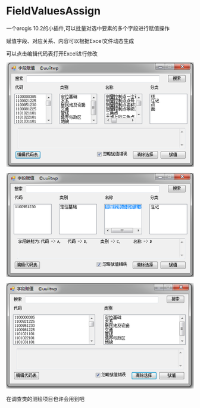 # FieldValuesAssign
一个arcgis 10.2的小插件,可以批量对选中要素的多个字段进行赋值操作

赋值字段、对应关系、内容可以根据Excel文件动态生成

可以点击编辑代码表打开Excel进行修改

![](/READMEPIC/p1.png)

![](/READMEPIC/p2.png)

![](/READMEPIC/p3.png)

在调查类的测绘项目也许会用到吧